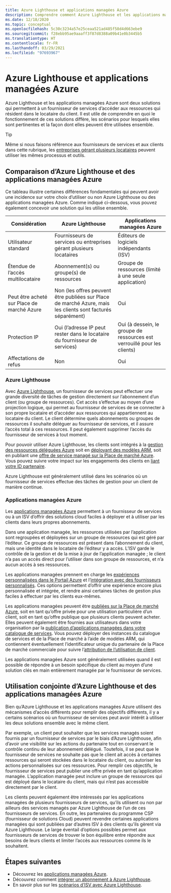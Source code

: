 ```yaml
---
title: Azure Lighthouse et applications managées Azure
description: Comprendre comment Azure Lighthouse et les applications managées Azure peuvent être utilisés ensemble.
ms.date: 12/18/2020
ms.topic: conceptual
ms.openlocfilehash: 5c30c3234a57e25ceaa521ad485f58d4d663ebe9
ms.sourcegitcommit: f28ebb95ae9aaaff3f87d8388a09b41e0b3445b5
ms.translationtype: HT
ms.contentlocale: fr-FR
ms.lasthandoff: 03/29/2021
ms.locfileid: "97693967"
---
```

# <a name="azure-lighthouse-and-azure-managed-applications"></a>Azure Lighthouse et applications managées Azure

Azure Lighthouse et les applications managées Azure sont deux solutions qui permettent à un fournisseur de services d’accéder aux ressources qui résident dans le locataire du client. Il est utile de comprendre en quoi le fonctionnement de ces solutions diffère, les scénarios pour lesquels elles sont pertinentes et la façon dont elles peuvent être utilisées ensemble.

> [!TIP]
> Même si nous faisons référence aux fournisseurs de services et aux clients dans cette rubrique, les [entreprises gérant plusieurs locataires](enterprise.md) peuvent utiliser les mêmes processus et outils.

## <a name="comparing-azure-lighthouse-and-azure-managed-applications"></a>Comparaison d’Azure Lighthouse et des applications managées Azure

Ce tableau illustre certaines différences fondamentales qui peuvent avoir une incidence sur votre choix d’utiliser ou non Azure Lighthouse ou des applications managées Azure. Comme indiqué ci-dessous, vous pouvez également concevoir une solution qui les utilise ensemble.

|Considération  |Azure Lighthouse  |Applications managées Azure  |
|---------|---------|---------|
|Utilisateur standard     |Fournisseurs de services ou entreprises gérant plusieurs locataires         |Éditeurs de logiciels indépendants (ISV)         |
|Étendue de l’accès multilocataire     |Abonnement(s) ou groupe(s) de ressources         |Groupe de ressources (limité à une seule application)         |
|Peut être acheté sur Place de marché Azure     |Non (les offres peuvent être publiées sur Place de marché Azure, mais les clients sont facturés séparément)        |Oui         |
|Protection IP     |Oui (l’adresse IP peut rester dans le locataire du fournisseur de services)        |Oui (à dessein, le groupe de ressources est verrouillé pour les clients)         |
|Affectations de refus     |Non         |Oui        |

### <a name="azure-lighthouse"></a>Azure Lighthouse

Avec [Azure Lighthouse](../overview.md), un fournisseur de services peut effectuer une grande diversité de tâches de gestion directement sur l’abonnement d’un client (ou groupe de ressources). Cet accès s’effectue au moyen d’une projection logique, qui permet au fournisseur de services de se connecter à son propre locataire et d’accéder aux ressources qui appartiennent au locataire du client. Le client détermine quels abonnements ou groupes de ressources il souhaite déléguer au fournisseur de services, et il assure l’accès total à ces ressources. Il peut également supprimer l’accès du fournisseur de services à tout moment.

Pour pouvoir utiliser Azure Lighthouse, les clients sont intégrés à la [gestion des ressources déléguées Azure](azure-delegated-resource-management.md) soit en [déployant des modèles ARM](../how-to/onboard-customer.md), soit en publiant une [offre de service managé sur la Place de marché Azure](managed-services-offers.md). Vous pouvez suivre votre impact sur les engagements des clients en [liant votre ID partenaire](../how-to/partner-earned-credit.md).

Azure Lighthouse est généralement utilisé dans les scénarios où un fournisseur de services effectue des tâches de gestion pour un client de manière continue.

### <a name="azure-managed-applications"></a>Applications managées Azure

Les [applications managées Azure](../../azure-resource-manager/managed-applications/overview.md) permettent à un fournisseur de services ou à un ISV d’offrir des solutions cloud faciles à déployer et à utiliser par les clients dans leurs propres abonnements.

Dans une application managée, les ressources utilisées par l’application sont regroupées et déployées sur un groupe de ressources qui est géré par l’éditeur. Ce groupe de ressources est présent dans l’abonnement du client, mais une identité dans le locataire de l’éditeur y a accès. L’ISV garde le contrôle de la gestion et de la mise à jour de l’application managée ; le client n’a pas un accès direct pour l’utiliser dans son groupe de ressources, et n’a aucun accès à ses ressources.

Les applications managées prennent en charge les [expériences personnalisées dans le Portail Azure](../../azure-resource-manager/managed-applications/concepts-view-definition.md) et l’[intégration avec des fournisseurs personnalisés](../../azure-resource-manager/managed-applications/tutorial-create-managed-app-with-custom-provider.md). Ces options permettent d’offrir une expérience encore plus personnalisée et intégrée, et rendre ainsi certaines tâches de gestion plus faciles à effectuer par les clients eux-mêmes.

Les applications managées peuvent être [publiées sur la Place de marché Azure](../../marketplace/create-new-azure-apps-offer.md), soit en tant qu’offre privée pour une utilisation particulière d’un client, soit en tant qu’offre publique que plusieurs clients peuvent acheter. Elles peuvent également être fournies aux utilisateurs dans votre organisation par la [publication d’applications managées dans votre catalogue de services](../../azure-resource-manager/managed-applications/publish-service-catalog-app.md). Vous pouvez déployer des instances du catalogue de services et de la Place de marché à l’aide de modèles ARM, qui contiennent éventuellement l’identificateur unique du partenaire de la Place de marché commerciale pour suivre l’[attribution de l’utilisation de client](../../marketplace/azure-partner-customer-usage-attribution.md).

Les applications managées Azure sont généralement utilisées quand il est possible de répondre à un besoin spécifique du client au moyen d’une solution clés en main entièrement managée par le fournisseur de services.

## <a name="using-azure-lighthouse-and-azure-managed-applications-together"></a>Utilisation conjointe d’Azure Lighthouse et des applications managées Azure

Bien qu’Azure Lighthouse et les applications managées Azure utilisent des mécanismes d’accès différents pour remplir des objectifs différents, il y a certains scénarios où un fournisseur de services peut avoir intérêt à utiliser les deux solutions ensemble avec le même client.

Par exemple, un client peut souhaiter que les services managés soient fournis par un fournisseur de services par le biais d’Azure Lighthouse, afin d’avoir une visibilité sur les actions du partenaire tout en conservant le contrôle continu de leur abonnement délégué. Toutefois, il se peut que le fournisseur de services ne souhaite pas que le client ait accès à certaines ressources qui seront stockées dans le locataire du client, ou autoriser les actions personnalisées sur ces ressources. Pour remplir ces objectifs, le fournisseur de services peut publier une offre privée en tant qu’application managée. L’application managée peut inclure un groupe de ressources qui est déployé dans le locataire du client, mais qui n’est pas accessible directement par le client.

Les clients peuvent également être intéressés par les applications managées de plusieurs fournisseurs de services, qu’ils utilisent ou non par ailleurs des services managés par Azure Lighthouse de l’un de ces fournisseurs de services. En outre, les partenaires du programme CSP (fournisseur de solutions Cloud) peuvent revendre certaines applications managées qui sont publiées par d’autres ISV à des clients qu’ils gèrent via Azure Lighthouse. Le large éventail d’options possibles permet aux fournisseurs de services de trouver le bon équilibre entre répondre aux besoins de leurs clients et limiter l’accès aux ressources comme ils le souhaitent.

## <a name="next-steps"></a>Étapes suivantes

- Découvrez les [applications managées Azure](../../azure-resource-manager/managed-applications/overview.md).
- Découvrez comment [intégrer un abonnement à Azure Lighthouse](../how-to/onboard-customer.md).
- En savoir plus sur les [scénarios d’ISV avec Azure Lighthouse](isv-scenarios.md).